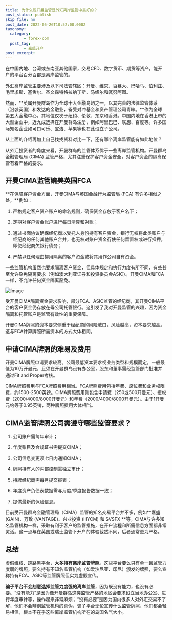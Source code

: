 ```yaml
---
title: 为什么说开曼监管是外汇离岸监管中最好的？
post_status: publish
skip_file: no
post_date: 2022-05-26T10:52:00.000Z
taxonomy:
  category:
        - forex-com
  post_tag:
        - 嘉盛开户
post_excerpt: 
---
```

在中国内地、台湾或东南亚其他国家，交易CFD、数字货币、期货等资产，能开户的平台百分百都是离岸监管的。

外汇离岸监管主要涉及以下司法管辖区：开曼、维京、百慕大、巴哈马、伯利兹、毛里求斯、塞舌尔、圣文森特格拉纳丁斯、马绍尔和瓦努阿图。

然而，**英属开曼群岛作为全球十大金融岛屿之一，以其完善的法律监管体系（沿袭英国）和发达的金融业，备受对冲基金和资产管理公司青睐。**作为全球第五大金融中心，其地位仅次于纽约、伦敦、东京和香港。中国内地在香港上市的大型企业中，近九成选择在开曼群岛注册，例如阿里巴巴、联想、百度等。许多国际知名企业如可口可乐、宝洁、苹果等也在此设立子公司。

从上面的介绍再加上自己找找资料对比一下，还有哪个离岸监管能有如此地位？

从外汇投资者的角度来看，开曼群岛的监管体系优于一些离岸监管机构。开曼群岛金融管理局 (CIMA) 监管严格，尤其注重保护客户资金安全，对客户资金的隔离保管有着严格的要求。

## 开曼CIMA监管媲美英国FCA

**在保障客户资金方面，开曼CIMA与英国金融行为监管局 (FCA) 有许多相似之处，**例如：

1. 严格规定客户资产账户的命名规则，确保资金存放于客户名下；

1. 定期对客户资金账户进行每日清算和对账；

1. 通过书面协议确保经纪商以受托人身份持有客户资金，银行无权将此类账户与经纪商的任何其他账户合并，也无权对账户资金行使任何留置权或进行扣押，即使经纪商欠银行债务；

1. 严禁以任何理由挪用隔离的客户资金或将其用作公司自有资金。

一些监管机构虽然也要求隔离客户资金，但具体规定和执行力度有所不同，有些甚至允许豁免隔离要求（例如澳大利亚证券和投资委员会ASIC）。开曼CIMA和FCA一样，不允许任何资金隔离豁免。

![Image](https://prod-files-secure.s3.us-west-2.amazonaws.com/39ed1227-6d7d-4570-be36-9ccd4a2c4241/bd849744-3fcb-4a37-8312-357962c8f065/image.png?X-Amz-Algorithm=AWS4-HMAC-SHA256&X-Amz-Content-Sha256=UNSIGNED-PAYLOAD&X-Amz-Credential=ASIAZI2LB466UWBEH4PE%2F20250921%2Fus-west-2%2Fs3%2Faws4_request&X-Amz-Date=20250921T221341Z&X-Amz-Expires=3600&X-Amz-Security-Token=IQoJb3JpZ2luX2VjEJb%2F%2F%2F%2F%2F%2F%2F%2F%2F%2FwEaCXVzLXdlc3QtMiJHMEUCIHzzhzlUPM7Aorb0QzBgSeEGp8KHjVvP%2Bd0xxMpPLJFMAiEA5tCtff5IFTonk8zab7QtwivI1UgKxywScQXrkn3gu40q%2FwMIHxAAGgw2Mzc0MjMxODM4MDUiDJt4bGchUbVUDffCOircA9KhqMuuMtVEJRRCiUWHOZnYzsAF2VHt%2BnzsdejdbqFC3aHLuGZKnZ4BuXvUgz8SNU25%2BCmYXXvN20Ny2zt56RR3pQ0zPzm9EXfCSwdScJXqer%2FK%2FxleLy24DUJj%2FavnL4mkilElf13DatHiUUQZs%2Be41rKdBNm7MAkFDGw1Hw2SI4eKzT91gciSprF02k%2BRhxxXI3LEnPAQZG9hiG%2BP1l2zTzBxzpU1EAEsM1fewlEee3iU42uuLUbAGGQ%2FZOAXLdjC1ShHjyIyrtoHLP%2FfPrXoWuP23AA23UhNSAcBX07n08S9ktCs8SBTHOP1xElNu52TPgC8bncmvaBzUnsLlv5SkzTcsW7CqF3Pp8wp0wSVnt8yaxaWyfGNlbDCTqLsj66UCZJs9UoOmyPq0wAX9qucJbw%2BqOIxvi1H214y2TKRnpz3A0Me03VcWEbxAWvk0fPaADTpSgRrVgnSCLlDxDDx69oa%2FkSRenbLsPPEM3GhxN570o%2FPGi1%2BsoFsEJJlpBdebDmFYasl%2FBUrXHMHPwR8Tow8vMGQL5r1usp2dTK%2BNYMAZ4AEqjcLunR4Th4T7WLoJlXYAyVzmaoc4vtM%2BWVXZYYJECRv9PaoI27w7PmGpFaN8ZP0hjPFk55xMILgwcYGOqUBLnU5B%2FCtdsvbfv7qyHYOLgHuTMbwF1XhQyM1koV7VOVR%2BwxWryKhgBDPVrEnDwbS2W5Koc4bB7r7nrqbrc0b5jyQtXNBwqlsnEwYsLEynCaRTR6FMHybc5Cxa9htmhky2j1JHWfzC7VxVKbdiEQ8if6FxkxshQ7yXq6as%2FAxh9Zf4D3CKKiNIhx1McjoN0MiYVmQru70aSPIRvM%2FCXYGndm2rAnf&X-Amz-Signature=cf6e57013d0adccf53ba33cf181115597c949802b661759d35533c2e9b8a2e91&X-Amz-SignedHeaders=host&x-amz-checksum-mode=ENABLED&x-id=GetObject)

受开曼CIMA隔离资金要求影响，部分FCA、ASIC监管的经纪商，其开曼CIMA平台的客户资金仍存放在母公司托管银行。这引发了我对开曼监管的兴趣，因为资金隔离和托管账户是监管有效性的重要保障。

开曼CIMA牌照的资本要求侧重于经纪商的风险敞口，风险越高，资本要求越高。这与FCA计算牌照所需资本的方式大体相同。

## **申请CIMA牌照的难易及费用**

开曼CIMA牌照申请要求较高。公司最低资本要求视业务类型和规模而定，一般最低为10万开曼元，且须在开曼群岛设有办公室，股东和董事需经监管部门批准并通过Fit and Proper考核。

CIMA牌照费用与FCA牌照费用相当。FCA牌照费用包括年费、席位费和业务权限费，约1500-2500英镑。CIMA牌照费用则包含申请费（250或500开曼元）、授权费（2000/4000/8000开曼元）和年费（2000/4000/8000开曼元）。由于1开曼元约等于0.95英镑，两种牌照费用大体相当。

## CIMA监管牌照公司需遵守哪些监管要求？

1. 公司账户需每年审计；

1. 年度账目及合规证书需提交CIMA；

1. 公司信息变更须七日内通知CIMA；

1. 牌照持有人的内部控制需独立审计；

1. 持牌经纪商需每月提交报表；

1. 年度资产负债表数据需与月度/季度报告数据一致；

1. 提供最新的保险信息。

目前受开曼群岛金融管理局（CIMA）监管的知名交易平台并不多，例如**嘉盛 (GAIN)、万致 (VANTAGE)、兴业投资 (HYCM) 和 SVSFX **等。CIMA与许多知名监管机构一样，采取有利于客户的监管措施，在开户流程和所需信息方面都非常灵活。这一点与在英国或瑞士监管下开户的体验截然不同，后者通常更为严格。

## 总结

虚假维权、跑路黑平台，**大多持有离岸监管牌照**。这些平台要么只有单一且监管力度弱的牌照，要么持有不知名监管机构（如爱沙尼亚、印尼）颁发的牌照，要么宣称持有FCA、ASIC等监管牌照但实为虚假宣传。

**骗子平台不会刻意选择监管力度强的离岸监管**，因为既没有能力，也没有必要。“没有能力”是因为像开曼群岛这类监管严格的地区会要求设立当地办公室、进行年度审计等，操作起来非常麻烦；“没有必要”是因为国内很多人对外汇交易不了解，他们不会辨别监管机构的真伪，骗子平台无论宣传什么监管牌照，他们都会轻易相信，根本不在乎这些离岸监管机构所在的岛国名气大小。